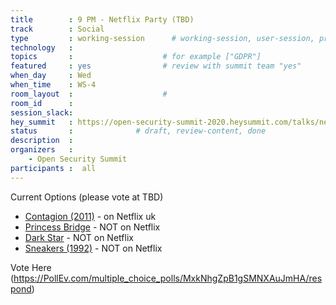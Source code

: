 ```yaml
---
title        : 9 PM - Netflix Party (TBD)
track        : Social
type         : working-session      # working-session, user-session, product-session
technology   :
topics       :                    # for example ["GDPR"]
featured     : yes                # review with summit team "yes"
when_day     : Wed
when_time    : WS-4
room_layout  :                    #
room_id      :
session_slack: 
hey_summit   : https://open-security-summit-2020.heysummit.com/talks/netflix-party/
status       :              # draft, review-content, done
description  :
organizers   :
    - Open Security Summit
participants :  all
---
```


Current Options (please vote at TBD)

 - [Contagion (2011)](https://en.wikipedia.org/wiki/Contagion_(2011_film)) - on Netflix uk
 - [Princess Bridge](https://en.wikipedia.org/wiki/The_Princess_Bride_(film)) - NOT on Netflix
 - [Dark Star](https://en.wikipedia.org/wiki/Dark_Star_(film)) - NOT on Netflix
 - [Sneakers (1992)](https://en.wikipedia.org/wiki/Sneakers_(1992_film)) - NOT on Netflix
 
 Vote Here (https://PollEv.com/multiple_choice_polls/MxkNhgZpB1gSMNXAuJmHA/respond)
